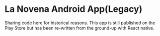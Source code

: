 # La Novena Android App(Legacy)

Sharing code here for historical reasons. This app is still published on the Play Store but has been re-written from the ground-up with React native.